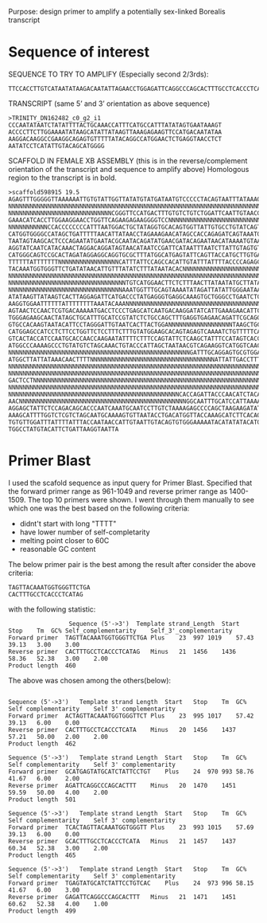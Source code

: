 Purpose: design primer to amplify a potentially sex-linked Borealis transcript
# Sequence of interest
SEQUENCE TO TRY TO AMPLIFY (Especially second 2/3rds):
```
TTCCACCTTGTCATAATATAAGACAATATTAGAACCTGGAGATTCAGGCCCAGCACTTTGCCTCACCCTCATAGGGTCATGAATCTCCTAAGTGACTTATAACTTATATTATGCTTCTATTTTTCAATAGCAAGTACATTATTCCCAATATAATCTATATTTTACTGCAAACCATTTCATGCCATTTATATAGTGAATAAAGTACCCCTTCTTGGAAAATATAAGCATATTATAAGTTAAAGAGAAGTTCCATGACAATATAAAAGGACAAGGCCGAAGGCAGAGTGTTTTTATACAGGCCATGGAACTCTGAGGTAACCTCTAATATCCTCATATTGTACAGCATGGGG
```

TRANSCRIPT (same 5’ and 3’ orientation as above sequence)
```
>TRINITY_DN162482_c0_g2_i1
CCCAATATAATCTATATTTTACTGCAAACCATTTCATGCCATTTATATAGTGAATAAAGT
ACCCCTTCTTGGAAAATATAAGCATATTATAAGTTAAAGAGAAGTTCCATGACAATATAA
AAGGACAAGGCCGAAGGCAGAGTGTTTTTATACAGGCCATGGAACTCTGAGGTAACCTCT
AATATCCTCATATTGTACAGCATGGGG
```

SCAFFOLD IN FEMALE XB ASSEMBLY (this is in the reverse/complement orientation of the transcript and sequence to amplify above)
Homologous region to the transcript is in bold.
```
>scaffold598915 19.5
AGAGTTTGGGGGTTAAAAAATTGTGTATTGGTTATATGTATGATAATGTCCCCCTACAGTAATTTATAAAGANNNNNNNNNNNNNNNNNNNNNNNNNNNN
NNNNNNNNNNNNNNNNNNNNNNNNNNNNNNNNNNNNNNNNNNNNNNNNNNNNNNNNNNNNNNNNNNNNNNNNNNNNNNNNNNNNNNNNNNNNNNNNNNNN
NNNNNNNNNNNNNNNNNNNNNNNNNNNNNCGGGTTCCATGACTTTGTGTCTGTCTGGATTCAATTGTAACGCCCCCCCTTTATCAGTAGCCCTGGCTTGG
GAAACATCACCTTGGAAGGAACCTGGTTCAGAAGAGAAGGGGTCCNNNNNNNNNNNNNNNNNNNNNNNNNNNNNNNNNNNNNNNNNNNNNNNNNNNNNNN
NNNNNNNNNNNCCACCCCCCCCATTTAATGGACTGCTATAGGTGCACAGTGGTTATTGTGCCTGTATCAGTGCTGACTGGCTGTTATGGAGCTGCTCTCC
CATGGTGGGGCCATAGCTGATTTTTAACATTATAACCTAGAAAGAACATAGCCACCAGAGATCAGTAAATGGGAATACAGGACAATGCCCATAATTACTT
TAATAGTAAGCACTCCCAGAATATGAATACGCAATACAGATATGAACGATACAGAATAACATAAAATGTAATATACTGCATACGCCATTGTGCAGGGTAT
AGGTATCAATCATACAAACTAGGACAGGATAGTAACATAATCCGATTCATAATTTAATCTTATTGTAGTGTCTCCGTGTGACCTATCAATATACAGTATG
CATGGGCAGTCCGCACTAGATAGGAGGCAGGTGCGCTTTATGGCATGAGTATTCAGTTACCATGCTTGTGAGAATAAGACAAGTTCCCCTGACATAACAT
TTTTTTATTTTTTTNNNNNNNNNNNNNNNNNCATTTATTCCAGCCACATTGTATTTATTTTACCCCAGAGCATGAGTATGCATCTATTCCTGTCACTAGT
TACAAATGGTGGGTTCTGATATAACATTGTTTATATCTTTATAATACACNNNNNNNNNNNNNNNNNNNNNNNNNNNNNNNNNNNNNNNNNNNNNNNNNNN
NNNNNNNNNNNNNNNNNNNNNNNNNNNNNNNNNNNNNNNNNNNNNNNNNNNNNNNNNNNNNNNNNNNNNNNNNNNNNNNNNNNNNNNNNNNNNNNNNNNN
NNNNNNNNNNNNNNNNNNNNNNNNNNNNNNNNNTGTCATGGAACTTCTCTTTAACTTATAATATGCTTATATTNNNNNNNNNNNNNNNNNNNNNNNNNNN
NNNNNNNNNNNNNNNNNNNNNNNNNNNNNNNNAAATGGTTTGCAGTAAAATATAGATTATATTGGGAATAATGTACTTGCTATTGAAAAATAGAAGCATA
ATATAAGTTATAAGTCACTTAGGAGATTCATGACCCTATGAGGGTGAGGCAAAGTGCTGGGCCTGAATCTCCAGGTTCTAATATTGTCTTATATTATGAC
AAGGTGGAATTTTTTATTTTTTTTAAATACAAANNNNNNNNNNNNNNNNNNNNNNNNNNNNNNNNNNNNNNNNNNNNNNNNNNNNNNNNNNNNNNNTTTT
AGTAACTCCAACTCGTGACAAAAATGACCTCCCTGAGCATCAATGACAAGGATATCATTGAAAGAACATTCGAGGCTGTTGCATATTCGTTTTTAATACT
TGGGAGAAGCAACTATAGCTGCATTTGCATCCGTATCTCTGCCAGCTTTGAGGTGAGAACAGATTCGCAGGAGTTGCTTAAATGAGGACAGTTTAAATCT
GTGCCACAAGTAATACATTCCTAGGGATTGTAATCACTTACTGGANNNNNNNNNNNNNNNNNNTAAGCTGCCCAAACCCAGGTTACTTCTGAGCAGGCTC
CATGGAGCCATCCTCTTCCTGGTTCTCCTTTCTTTGTATGGAAGCACAGTAGAGTCAAAATCTGTTTTTCATTTTACTGCGCAAAGCTTGTGTAAAGAAA
GTCACTACCATCCAATGCACCAACCAAGAATATTTTCTTTCCAGTATTCTCAAGCTATTTCCATAGTCACCAGTAGGGGGTGTTTTGTGTGTATAACAAT
ATGGCCCAAAAGCCCTGTATGTCTAGCAAACTGTACCCATTAGCTAATAACGTCAGAAGGTCATGGTCAACAAACGGCCAGCACCACCAATGCAGTACNN
NNNNNNNNNNNNNNNNNNNNNNNNNNNNNNNNNNNNNNNNNNNNNNNNNNNGATTTGCAGGAGTGCGTGGATTAATTACATTAGGGGTGGTTCGCCTAGA
ATGGCTTATTATAAACAACTTTTNNNNNNNNNNNNNNNNNNNNNNNNNNNNNNNNNNNATTATTGACCTTTTTCTGACTCTTTCCATCTNNNNNNNNNNN
NNNNNNNNNNNNNNNNNNNNNNNNNNNNNNNNNNNNNNNNNNNNNNNNNNNNNNNNNNNNNNNNNNNNNNNNNNNNNNNNNNNNNNNNNNNNNNNNNNNN
NNNNNNNNNNNNNNNNNNNNNNNNNNNNNNNNNNNNNNNNNNNNNNNNNNNNNNNNNNNNNNNNNNNNNNNNNNNNATGATTGATATTGCTACTTCTTAT
GACTCCTNNNNNNNNNNNNNNNNNNNNNNNNNNNNNNNNNNNNNNNNNNNNNNNNNNNNNNNNNNNNNNNNNNNNNNNNNNNNNNNNNNNNNNNNNNNNN
NNNNNNNNNNNNNNNNNNNNNNNNNNNNNNNNNNNNNNNNNNNNNNNNNNNNNNNNNNNNNNNNNNNNNNNNNNNNNNNNNNNNNNNNNNNNNNNNNNNN
NNNNNNNNNNNNNNNNNNNNNNNNNNNNNNNNNNNNNNNNNNNNNNNNCACCAGATTACCCAACATCTACATCATACTTTAGTTTACTCAAAGGTGAAAA
AACNNNNNNNNNNNNNNNNNNNNNNNNNNNNNNNNNNNNNNNNNNNNNNNGGCAATTTGCATCCATTAAAAACAAAAGTTCTCATTGTCTAGGACACAAG
AGGAGCTATTCTCCAGACAGCACCCAATCAAATGCAATCCTTGTCTAAAAGAGCCCCAGCTAAGAAGATATGTGCATCAGATACAGATTGGGGAAGAAAA
AAAGCATTTTGGTCTCGTCTAGCAATGCAAAAGTGTTAATACCTGACATGGTTACCAAAGCATCTTCACAGAAAGGGAAAATTTGTCGGAAAGAGAGTTG
TGTGTTGGATTTATTTTATTTACCAATAACCATTGTAATTGTACAGTGTGGGAAAAATACATATATACATGTAAAATTCCAAAGGTGGGGGATATGGTTA
TGGCCTATGTACATTCTGATTAAGGTAATTA
```

# Primer Blast
I used the scafold sequence as input query for Primer Blast. Specified that the forward primer range as 961-1049 and reverse primer range as 1400-1509.
The top 10 primers were shown. I went through them manually to see which one was the best based on the following criteria:
  - didnt't start with long "TTTT"
  - have lower number of self-completarity
  - melting point closer to 60C
  - reasonable GC content

The below primer pair is the best among the result after consider the above criteria:
```
TAGTTACAAATGGTGGGTTCTGA
CACTTTGCCTCACCCTCATAG

```
with the following statistic:
```
                 Sequence (5'->3')	Template strand_Length	Start	Stop	Tm	GC%	Self_complementarity	Self_3'_complementarity
Forward primer	TAGTTACAAATGGTGGGTTCTGA	Plus	23	997	1019	57.43	39.13	3.00	3.00
Reverse primer	CACTTTGCCTCACCCTCATAG	Minus	21	1456	1436	58.36	52.38	3.00	2.00
Product length	460
```
The above was chosen among the others(below):
```

Sequence (5'->3')	Template strand	Length	Start	Stop	Tm	GC%	Self complementarity	Self 3' complementarity
Forward primer	ACTAGTTACAAATGGTGGGTTCT	Plus	23	995	1017	57.42	39.13	6.00	0.00
Reverse primer	CACTTTGCCTCACCCTCATA	Minus	20	1456	1437	57.21	50.00	2.00	2.00
Product length	462

Sequence (5'->3')	Template strand	Length	Start	Stop	Tm	GC%	Self complementarity	Self 3' complementarity
Forward primer	GCATGAGTATGCATCTATTCCTGT	Plus	24	970	993	58.76	41.67	6.00	2.00
Reverse primer	AGATTCAGGCCCAGCACTTT	Minus	20	1470	1451	59.59	50.00	4.00	2.00
Product length	501

Sequence (5'->3')	Template strand	Length	Start	Stop	Tm	GC%	Self complementarity	Self 3' complementarity
Forward primer	TCACTAGTTACAAATGGTGGGTT	Plus	23	993	1015	57.69	39.13	6.00	0.00
Reverse primer	GCACTTTGCCTCACCCTCATA	Minus	21	1457	1437	60.34	52.38	3.00	2.00
Product length	465

Sequence (5'->3')	Template strand	Length	Start	Stop	Tm	GC%	Self complementarity	Self 3' complementarity
Forward primer	TGAGTATGCATCTATTCCTGTCAC	Plus	24	973	996	58.15	41.67	6.00	3.00
Reverse primer	GAGATTCAGGCCCAGCACTTT	Minus	21	1471	1451	60.62	52.38	4.00	1.00
Product length	499
```

